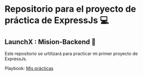 # Repositorio para el proyecto de práctica de ExpressJs 💻
## LaunchX : Mision-Backend 🚀

Este repositorio se urtilizará para practicar mi primer proyecto de ExpressJs.

Playbook: [Mis prácticas](https://github.com/dev-LuisSM/playbook)
